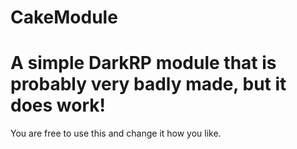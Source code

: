 CakeModule
==========
A simple DarkRP module that is probably very badly made, but it does work!
==========
You are free to use this and change it how you like.
